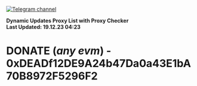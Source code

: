 [![Telegram channel](https://img.shields.io/endpoint?url=https://runkit.io/damiankrawczyk/telegram-badge/branches/master?url=https://t.me/n4z4v0d)](https://t.me/n4z4v0d) 

**Dynamic Updates Proxy List with Proxy Checker**  
**Last Updated: 19.12.23 04:23**

# DONATE (_any evm_) - 0xDEADf12DE9A24b47Da0a43E1bA70B8972F5296F2
